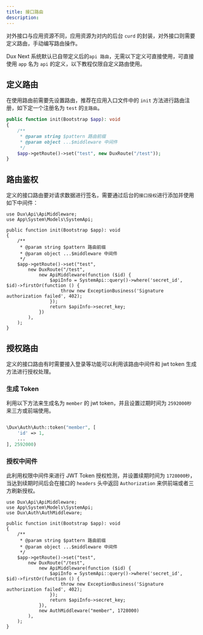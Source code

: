 ```yaml
---
title: 接口路由
description:
---
```


对外接口与应用资源不同，应用资源为对内的后台 `curd` 的封装，对外接口则需要定义路由，手动编写路由操作。

Dux Next 系统默认已自带定义后的`api 路由`，无需以下定义可直接使用，可直接使用 `app` 名为 `api` 的定义，以下教程仅限自定义路由使用。

## 定义路由

在使用路由前需要先设置路由，推荐在应用入口文件中的 `init` 方法进行路由注册，如下定一个注册名为 `test` 的`主路由`。

```php
public function init(Bootstrap $app): void
{
    /**
     * @param string $pattern 路由前缀
     * @param object ...$middleware 中间件
     */
    $app->getRoute()->set("test", new DuxRoute("/test"));
}
```


## 路由鉴权

定义的接口路由要对请求数据进行签名，需要通过后台的`接口授权`进行添加并使用如下中间件：

```php{12-17}
use Dux\Api\ApiMiddleware;
use App\System\Models\SystemApi;

public function init(Bootstrap $app): void
{
    /**
     * @param string $pattern 路由前缀
     * @param object ...$middleware 中间件
     */
    $app->getRoute()->set("test",
        new DuxRoute("/test",
            new ApiMiddleware(function ($id) {
                $apiInfo = SystemApi::query()->where('secret_id', $id)->firstOr(function () {
                    throw new ExceptionBusiness('Signature authorization failed', 402);
                });
                return $apiInfo->secret_key;
            })
        ),
    );
}
```

## 授权路由

定义的接口路由有时需要接入登录等功能可以利用该路由中间件和 jwt token 生成方法进行授权处理。



### 生成 Token

利用以下方法来生成名为 `member` 的 jwt token，并且设置过期时间为 `2592000秒` 来三方或前端使用。

```php

\Dux\Auth\Auth::token("member", [
    'id' => 1,
    ...
], 2592000)
```


### 授权中间件

此利用权限中间件来进行 JWT Token 授权检测，并设置续期时间为 `1728000秒`，当达到续期时间后会在接口的 `headers` 头中返回 `Authorization` 来供前端或者三方刷新授权。 

```php{19}
use Dux\Api\ApiMiddleware;
use App\System\Models\SystemApi;
use Dux\Auth\AuthMiddleware;

public function init(Bootstrap $app): void
{
    /**
     * @param string $pattern 路由前缀
     * @param object ...$middleware 中间件
     */
    $app->getRoute()->set("test",
        new DuxRoute("/test",
            new ApiMiddleware(function ($id) {
                $apiInfo = SystemApi::query()->where('secret_id', $id)->firstOr(function () {
                    throw new ExceptionBusiness('Signature authorization failed', 402);
                });
                return $apiInfo->secret_key;
            }),
            new AuthMiddleware("member", 1728000)
        ),
    );
}
```
